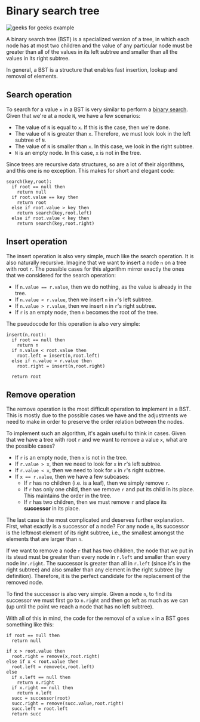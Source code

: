 # Binary search tree

![geeks for geeks example](https://media.geeksforgeeks.org/wp-content/uploads/BSTSearch.png)

A binary search tree (BST) is a specialized version of a tree, in which each
node has at most two children and the value of any particular node must be
greater than all of the values in its left subtree and smaller than all the
values in its right subtree.

In general, a BST is a structure that enables fast insertion, lookup and removal
of elements.

## Search operation

To search for a value `x` in a BST is very similar to perform a
[binary search](../../searching/binary-search/). Given that we're at a node `N`,
we have a few scenarios:

- The value of `N` is equal to `x`. If this is the case, then we're done.
- The value of `N` is greater than `x`. Therefore, we must look look in the left
  subtree of `N`.
- The value of `N` is smaller than `x`. In this case, we look in the right
  subtree.
- `N` is an empty node. In this case, `x` is not in the tree.

Since trees are recursive data structures, so are a lot of their algorithms, and
this one is no exception. This makes for short and elegant code:

```
search(key,root):
  if root == null then
    return null
  if root.value == key then
    return root
  else if root.value > key then
    return search(key,root.left)
  else if root.value < key then
    return search(key,root.right)
```

## Insert operation

The insert operation is also very simple, much like the search operation. It is
also naturally recursive. Imagine that we want to insert a node `n` on a tree
with root `r`. The possible cases for this algorithm mirror exactly the ones
that we considered for the search operation:

- If `n.value == r.value`, then we do nothing, as the value is already in the
  tree.
- If `n.value < r.value`, then we insert `n` in `r`'s left subtree.
- If `n.value > r.value`, then we insert `n` in `r`'s right subtree.
- If `r` is an empty node, then `n` becomes the root of the tree.

The pseudocode for this operation is also very simple:

```
insert(n,root):
  if root == null then
    return n
  if n.value < root.value then
    root.left = insert(n,root.left)
  else if n.value > r.value then
    root.right = insert(n,root.right)

  return root
```

## Remove operation

The remove operation is the most difficult operation to implement in a BST. This
is mostly due to the possible cases we have and the adjustments we need to make
in order to preserve the order relation between the nodes.

To implement such an algorithm, it's again useful to think in cases. Given that
we have a tree with root `r` and we want to remove a value `x`, what are the
possible cases?

- If `r` is an empty node, then `x` is not in the tree.
- If `r.value > x`, then we need to look for `x` in `r`'s left subtree.
- If `r.value < x`, then we need to look for `x` in `r`'s right subtree.
- If `x == r.value`, then we have a few subcases:
  - If `r` has no children (i.e. is a leaf), then we simply remove `r`.
  - If `r` has only one child, then we remove `r` and put its child in its
    place. This maintains the order in the tree.
  - If `r` has two children, then we must remove `r` and place its **successor**
    in its place.

The last case is the most complicated and deserves further explanation. First,
what exactly is a successor of a node? For any node `n`, its successor is the
leftmost element of its right subtree, i.e., the smallest amongst the elements
that are larger than `n`.

If we want to remove a node `r` that has two children, the node that we put in
its stead must be greater than every node in `r.left` and smaller than every
node in`r.right`. The successor is greater than all in `r.left` (since it's in
the right subtree) and also smaller than any element in the right subtree (by
definition). Therefore, it is the perfect candidate for the replacement of the
removed node.

To find the successor is also very simple. Given a node `n`, to find its
successor we must first go to `n.right` and then go left as much as we can (up
until the point we reach a node that has no left subtree).

With all of this in mind, the code for the removal of a value `x` in a BST goes
something like this:

```remove(x,root):
if root == null then
  return null

if x > root.value then
  root.right = remove(x,root.right)
else if x < root.value then
  root.left = remove(x,root.left)
else
  if x.left == null then
    return x.right
  if x.right == null then
    return x.left
  succ = successor(root)
  succ.right = remove(succ.value,root.right)
  succ.left = root.left
  return succ
```
